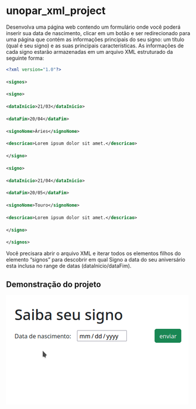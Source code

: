 # unopar_xml_project

Desenvolva uma página web contendo um formulário onde você poderá inserir sua data de nascimento, clicar em um botão e ser redirecionado para uma página que contém as informações principais do seu signo: um título (qual é seu signo) e as suas principais características. As informações de cada signo estarão armazenadas em um arquivo XML estruturado da seguinte forma:

```xml
<?xml version="1.0"?>

<signos>

<signo>

<dataInicio>21/03</dataInicio>

<dataFim>20/04</dataFim>

<signoNome>Áries</signoNome>

<descricao>Lorem ipsum dolor sit amet.</descricao>

</signo>

<signo>

<dataInicio>21/04</dataInicio>

<dataFim>20/05</dataFim>

<signoNome>Touro</signoNome>

<descricao>Lorem ipsum dolor sit amet.</descricao>

</signo>

</signos>
```

Você precisara abrir o arquivo XML e iterar todos os elementos filhos do elemento “signos” para descobrir em qual Signo a data do seu aniversário esta inclusa no range de datas (dataInicio/dataFim). 

## Demonstração do projeto

![Demonstrando o projeto][gif]

[gif]: signo.gif?image=1000
